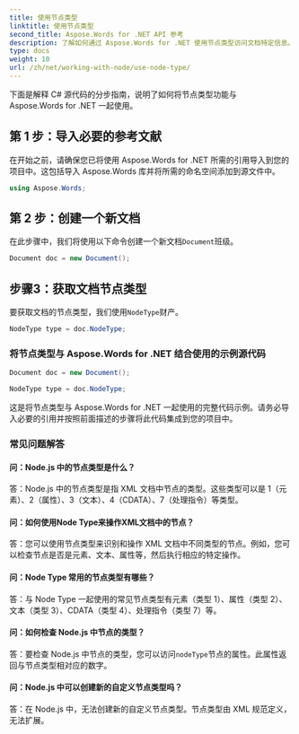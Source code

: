```yaml
---
title: 使用节点类型
linktitle: 使用节点类型
second_title: Aspose.Words for .NET API 参考
description: 了解如何通过 Aspose.Words for .NET 使用节点类型访问文档特定信息。
type: docs
weight: 10
url: /zh/net/working-with-node/use-node-type/
---
```


下面是解释 C# 源代码的分步指南，说明了如何将节点类型功能与 Aspose.Words for .NET 一起使用。

## 第 1 步：导入必要的参考文献
在开始之前，请确保您已将使用 Aspose.Words for .NET 所需的引用导入到您的项目中。这包括导入 Aspose.Words 库并将所需的命名空间添加到源文件中。

```csharp
using Aspose.Words;
```

## 第 2 步：创建一个新文档
在此步骤中，我们将使用以下命令创建一个新文档`Document`班级。

```csharp
Document doc = new Document();
```

## 步骤3：获取文档节点类型
要获取文档的节点类型，我们使用`NodeType`财产。

```csharp
NodeType type = doc.NodeType;
```

### 将节点类型与 Aspose.Words for .NET 结合使用的示例源代码

```csharp
Document doc = new Document();

NodeType type = doc.NodeType;
```

这是将节点类型与 Aspose.Words for .NET 一起使用的完整代码示例。请务必导入必要的引用并按照前面描述的步骤将此代码集成到您的项目中。


### 常见问题解答

#### 问：Node.js 中的节点类型是什么？

答：Node.js 中的节点类型是指 XML 文档中节点的类型。这些类型可以是 1（元素）、2（属性）、3（文本）、4（CDATA）、7（处理指令）等类型。

#### 问：如何使用Node Type来操作XML文档中的节点？

答：您可以使用节点类型来识别和操作 XML 文档中不同类型的节点。例如，您可以检查节点是否是元素、文本、属性等，然后执行相应的特定操作。

#### 问：Node Type 常用的节点类型有哪些？

答：与 Node Type 一起使用的常见节点类型有元素（类型 1）、属性（类型 2）、文本（类型 3）、CDATA（类型 4）、处理指令（类型 7）等。

#### 问：如何检查 Node.js 中节点的类型？

答：要检查 Node.js 中节点的类型，您可以访问`nodeType`节点的属性。此属性返回与节点类型相对应的数字。

#### 问：Node.js 中可以创建新的自定义节点类型吗？

答：在 Node.js 中，无法创建新的自定义节点类型。节点类型由 XML 规范定义，无法扩展。